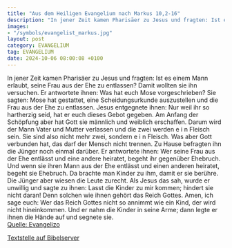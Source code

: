 ```yaml
---
title: "Aus dem Heiligen Evangelium nach Markus 10,2-16"
description: "In jener Zeit kamen Pharisäer zu Jesus und fragten: Ist es einem Mann erlaubt, seine Frau aus der Ehe zu entlassen? Damit wollten sie ihn versuchen. Er antwortete ihnen: Was hat euch Mose vorgeschrieben? Sie sagten: Mose hat gestattet, eine Scheidungsurkunde auszustellen und die ...."
images:
- "/symbols/evangelist_markus.jpg"
layout: post
category: EVANGELIUM
tag: EVANGELIUM
date: 2024-10-06 08:00:08 +0100
---
```

In jener Zeit kamen Pharisäer zu Jesus und fragten: Ist es einem Mann erlaubt, seine Frau aus der Ehe zu entlassen? Damit wollten sie ihn versuchen.
Er antwortete ihnen: Was hat euch Mose vorgeschrieben?
Sie sagten: Mose hat gestattet, eine Scheidungsurkunde auszustellen und die Frau aus der Ehe zu entlassen.<!--more-->
Jesus entgegnete ihnen: Nur weil ihr so hartherzig seid, hat er euch dieses Gebot gegeben.
Am Anfang der Schöpfung aber hat Gott sie männlich und weiblich erschaffen.
Darum wird der Mann Vater und Mutter verlassen
und die zwei werden e i n Fleisch sein. Sie sind also nicht mehr zwei, sondern e i n Fleisch.
Was aber Gott verbunden hat, das darf der Mensch nicht trennen.
Zu Hause befragten ihn die Jünger noch einmal darüber.
Er antwortete ihnen: Wer seine Frau aus der Ehe entlässt und eine andere heiratet, begeht ihr gegenüber Ehebruch.
Und wenn sie ihren Mann aus der Ehe entlässt und einen anderen heiratet, begeht sie Ehebruch.
Da brachte man Kinder zu ihm, damit er sie berühre. Die Jünger aber wiesen die Leute zurecht.
Als Jesus das sah, wurde er unwillig und sagte zu ihnen: Lasst die Kinder zu mir kommen; hindert sie nicht daran! Denn solchen wie ihnen gehört das Reich Gottes.
Amen, ich sage euch: Wer das Reich Gottes nicht so annimmt wie ein Kind, der wird nicht hineinkommen.
Und er nahm die Kinder in seine Arme; dann legte er ihnen die Hände auf und segnete sie.<br>
[Quelle: Evangelizo](https://evangeliumtagfuertag.org/DE/gospel)

[Textstelle auf Bibelserver](https://www.bibleserver.com/EU/Markus10,2-16)
